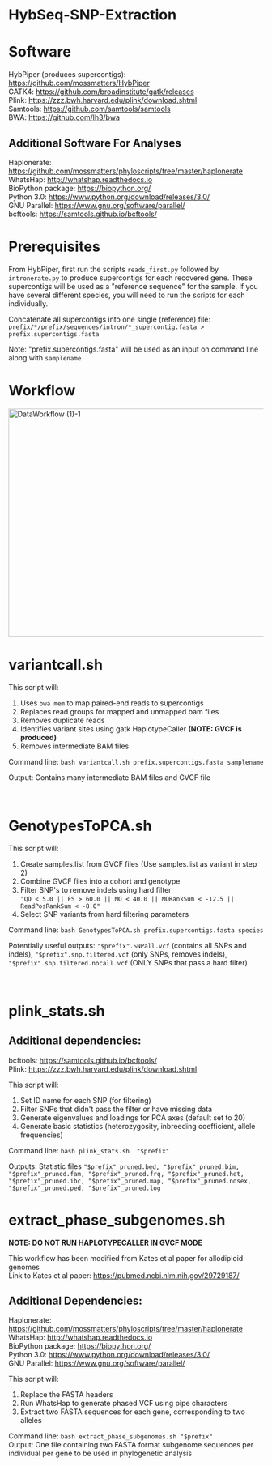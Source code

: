 # HybSeq-SNP-Extraction

# Software
HybPiper (produces supercontigs): https://github.com/mossmatters/HybPiper <br/>
GATK4: https://github.com/broadinstitute/gatk/releases <br/>
Plink: https://zzz.bwh.harvard.edu/plink/download.shtml <br/>
Samtools: https://github.com/samtools/samtools <br/>
BWA: https://github.com/lh3/bwa <br/>

## Additional Software For Analyses
Haplonerate: https://github.com/mossmatters/phyloscripts/tree/master/haplonerate <br/>
WhatsHap: http://whatshap.readthedocs.io <br/>
BioPython package: https://biopython.org/ <br/>
Python 3.0: https://www.python.org/download/releases/3.0/ <br/>
GNU Parallel: https://www.gnu.org/software/parallel/ <br/>
bcftools: https://samtools.github.io/bcftools/ <br/>


# Prerequisites
From HybPiper, first run  the scripts ```reads_first.py``` followed by ```intronerate.py``` to produce supercontigs for each recovered gene. These supercontigs will be used as a 
"reference sequence" for the sample. If you have several different species, you will need to run the scripts for each individually.

Concatenate all supercontigs into one single (reference) file: <br/>
``` prefix/*/prefix/sequences/intron/*_supercontig.fasta > prefix.supercontigs.fasta ```

Note: "prefix.supercontigs.fasta" will be used as an input on command line along with ```samplename```
<br/>

# Workflow
<a data-flickr-embed="true" href="https://www.flickr.com/photos/189441425@N04/50151219753/in/dateposted-public/" title="DataWorkflow (1)-1"><img src="https://live.staticflickr.com/65535/50151219753_de07f9702e_c.jpg" width="800" height="450" alt="DataWorkflow (1)-1"></a>

# <b> variantcall.sh </b>
This script will:
1. Uses ```bwa mem``` to map paired-end reads to supercontigs
2. Replaces read groups for mapped and unmapped bam files
2. Removes duplicate reads 
3. Identifies variant sites using gatk HaplotypeCaller <b>(NOTE: GVCF is produced) </b>
4. Removes intermediate BAM files

Command line: ```bash variantcall.sh prefix.supercontigs.fasta samplename```

Output: Contains many intermediate BAM files and GVCF file

<br/>

# <b> GenotypesToPCA.sh </b> 
This script will:
1. Create samples.list from GVCF files (Use samples.list as variant in step 2)
2. Combine GVCF files into a cohort and genotype 
3. Filter SNP's to remove indels using hard filter <br/>
```"QD < 5.0 || FS > 60.0 || MQ < 40.0 || MQRankSum < -12.5 || ReadPosRankSum < -8.0" ```
4. Select SNP variants from hard filtering parameters

Command line: ```bash GenotypesToPCA.sh prefix.supercontigs.fasta species```

Potentially useful outputs: ```"$prefix".SNPall.vcf``` (contains all SNPs and indels), ```"$prefix".snp.filtered.vcf``` (only SNPs, removes indels), 
```"$prefix".snp.filtered.nocall.vcf``` (ONLY SNPs that pass a hard filter)

<br/>

# <b> plink_stats.sh </b> 
## Additional dependencies: 
bcftools: https://samtools.github.io/bcftools/ <br/>
Plink: https://zzz.bwh.harvard.edu/plink/download.shtml <br/>

This script will:
1. Set ID name for each SNP (for filtering)
2. Filter SNPs that didn't pass the filter or have missing data
3. Generate eigenvalues and loadings for PCA axes (default set to 20)
4. Generate basic statistics (heterozygosity, inbreeding coefficient, allele frequencies)

Command line: ``` bash plink_stats.sh  "$prefix" ```

Outputs: Statistic files ```"$prefix"_pruned.bed, "$prefix"_pruned.bim, "$prefix"_pruned.fam, "$prefix"_pruned.frq, "$prefix"_pruned.het, "$prefix"_pruned.ibc, "$prefix"_pruned.map, "$prefix"_pruned.nosex, "$prefix"_pruned.ped, "$prefix"_pruned.log```
<br/> 

# <b> extract_phase_subgenomes.sh </b>
<b> NOTE: DO NOT RUN HAPLOTYPECALLER IN GVCF MODE </b>

This workflow has been modified from Kates et al paper for allodiploid genomes <br/>
Link to Kates et al paper: https://pubmed.ncbi.nlm.nih.gov/29729187/ 

## Additional Dependencies:
Haplonerate: https://github.com/mossmatters/phyloscripts/tree/master/haplonerate <br/>
WhatsHap: http://whatshap.readthedocs.io <br/>
BioPython package: https://biopython.org/ <br/>
Python 3.0: https://www.python.org/download/releases/3.0/ <br/>
GNU Parallel: https://www.gnu.org/software/parallel/ <br/>

This script will:
1. Replace the FASTA headers
2. Run WhatsHap to generate phased VCF using pipe characters
3. Extract two FASTA sequences for each gene, corresponding to two alleles

Command line: ``` bash extract_phase_subgenomes.sh "$prefix" ``` <br/>
Output: One file containing two FASTA format subgenome sequences per individual per gene to be used in phylogenetic analysis
